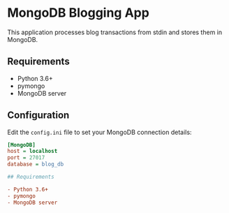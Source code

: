 # MongoDB Blogging App

This application processes blog transactions from stdin and stores them in MongoDB.

## Requirements

- Python 3.6+
- pymongo
- MongoDB server

## Configuration

Edit the `config.ini` file to set your MongoDB connection details:

```ini
[MongoDB]
host = localhost
port = 27017
database = blog_db

## Requirements

- Python 3.6+
- pymongo
- MongoDB server

